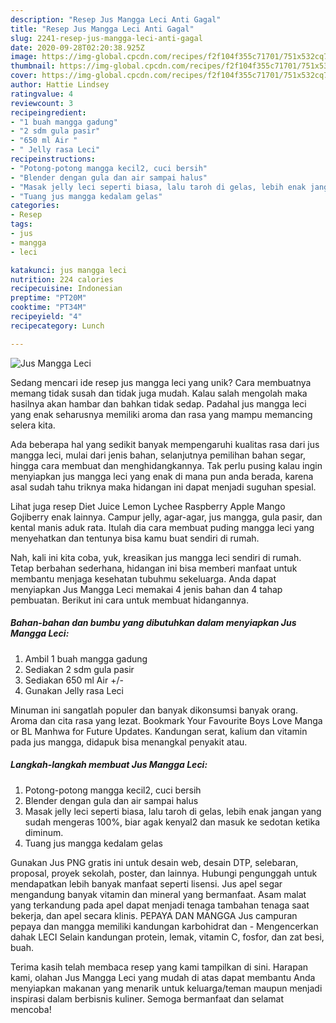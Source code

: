 ```yaml
---
description: "Resep Jus Mangga Leci Anti Gagal"
title: "Resep Jus Mangga Leci Anti Gagal"
slug: 2241-resep-jus-mangga-leci-anti-gagal
date: 2020-09-28T02:20:38.925Z
image: https://img-global.cpcdn.com/recipes/f2f104f355c71701/751x532cq70/jus-mangga-leci-foto-resep-utama.jpg
thumbnail: https://img-global.cpcdn.com/recipes/f2f104f355c71701/751x532cq70/jus-mangga-leci-foto-resep-utama.jpg
cover: https://img-global.cpcdn.com/recipes/f2f104f355c71701/751x532cq70/jus-mangga-leci-foto-resep-utama.jpg
author: Hattie Lindsey
ratingvalue: 4
reviewcount: 3
recipeingredient:
- "1 buah mangga gadung"
- "2 sdm gula pasir"
- "650 ml Air "
- " Jelly rasa Leci"
recipeinstructions:
- "Potong-potong mangga kecil2, cuci bersih"
- "Blender dengan gula dan air sampai halus"
- "Masak jelly leci seperti biasa, lalu taroh di gelas, lebih enak jangan yang sudah mengeras 100%, biar agak kenyal2 dan masuk ke sedotan ketika diminum."
- "Tuang jus mangga kedalam gelas"
categories:
- Resep
tags:
- jus
- mangga
- leci

katakunci: jus mangga leci 
nutrition: 224 calories
recipecuisine: Indonesian
preptime: "PT20M"
cooktime: "PT34M"
recipeyield: "4"
recipecategory: Lunch

---
```



![Jus Mangga Leci](https://img-global.cpcdn.com/recipes/f2f104f355c71701/751x532cq70/jus-mangga-leci-foto-resep-utama.jpg)

Sedang mencari ide resep jus mangga leci yang unik? Cara membuatnya memang tidak susah dan tidak juga mudah. Kalau salah mengolah maka hasilnya akan hambar dan bahkan tidak sedap. Padahal jus mangga leci yang enak seharusnya memiliki aroma dan rasa yang mampu memancing selera kita.

Ada beberapa hal yang sedikit banyak mempengaruhi kualitas rasa dari jus mangga leci, mulai dari jenis bahan, selanjutnya pemilihan bahan segar, hingga cara membuat dan menghidangkannya. Tak perlu pusing kalau ingin menyiapkan jus mangga leci yang enak di mana pun anda berada, karena asal sudah tahu triknya maka hidangan ini dapat menjadi suguhan spesial.

Lihat juga resep Diet Juice Lemon Lychee Raspberry Apple Mango Gojiberry enak lainnya. Campur jelly, agar-agar, jus mangga, gula pasir, dan kental manis aduk rata. Itulah dia cara membuat puding mangga leci yang menyehatkan dan tentunya bisa kamu buat sendiri di rumah.


Nah, kali ini kita coba, yuk, kreasikan jus mangga leci sendiri di rumah. Tetap berbahan sederhana, hidangan ini bisa memberi manfaat untuk membantu menjaga kesehatan tubuhmu sekeluarga. Anda dapat menyiapkan Jus Mangga Leci memakai 4 jenis bahan dan 4 tahap pembuatan. Berikut ini cara untuk membuat hidangannya.

<!--inarticleads1-->

##### Bahan-bahan dan bumbu yang dibutuhkan dalam menyiapkan Jus Mangga Leci:

1. Ambil 1 buah mangga gadung
1. Sediakan 2 sdm gula pasir
1. Sediakan 650 ml Air +/-
1. Gunakan  Jelly rasa Leci


Minuman ini sangatlah populer dan banyak dikonsumsi banyak orang. Aroma dan cita rasa yang lezat. Bookmark Your Favourite Boys Love Manga or BL Manhwa for Future Updates. Kandungan serat, kalium dan vitamin pada jus mangga, didapuk bisa menangkal penyakit atau. 

<!--inarticleads2-->

##### Langkah-langkah membuat Jus Mangga Leci:

1. Potong-potong mangga kecil2, cuci bersih
1. Blender dengan gula dan air sampai halus
1. Masak jelly leci seperti biasa, lalu taroh di gelas, lebih enak jangan yang sudah mengeras 100%, biar agak kenyal2 dan masuk ke sedotan ketika diminum.
1. Tuang jus mangga kedalam gelas


Gunakan Jus PNG gratis ini untuk desain web, desain DTP, selebaran, proposal, proyek sekolah, poster, dan lainnya. Hubungi pengunggah untuk mendapatkan lebih banyak manfaat seperti lisensi. Jus apel segar mengandung banyak vitamin dan mineral yang bermanfaat. Asam malat yang terkandung pada apel dapat menjadi tenaga tambahan tenaga saat bekerja, dan apel secara klinis. PEPAYA DAN MANGGA Jus campuran pepaya dan mangga memiliki kandungan karbohidrat dan - Mengencerkan dahak LECI Selain kandungan protein, lemak, vitamin C, fosfor, dan zat besi, buah. 

Terima kasih telah membaca resep yang kami tampilkan di sini. Harapan kami, olahan Jus Mangga Leci yang mudah di atas dapat membantu Anda menyiapkan makanan yang menarik untuk keluarga/teman maupun menjadi inspirasi dalam berbisnis kuliner. Semoga bermanfaat dan selamat mencoba!
